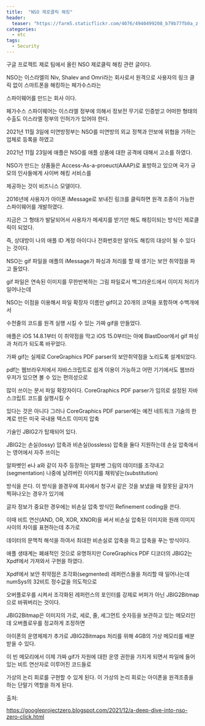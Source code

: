 ```yaml
---
title:  "NSO 제로클릭 해킹"
header:
  teaser: "https://farm5.staticflickr.com/4076/4940499208_b79b77fb0a_z.jpg"
categories: 
  - etc
tags:
  - Security
---
```

  
  구글 프로젝트 제로 팀에서 올린 NSO 제로클릭 해킹 관련 글이다.
  
  NSO는 이스라엘의 Niv, Shalev and Omri라는 회사로서 원격으로 사용자의 링크 클릭 없이 스마트폰을 해킹하는 페가수스라는
  
  스파이웨어를 만드는 회사 이다.
  
  페가수스 스파이웨어는 이스라엘 정부에 의해서 정보전 무기로 인증받고 어떠한 형태의 수출도 이스라엘 정부의 인허가가 있어야 한다.
  
  2021년 11월 3일에 미연방정부는 NSO를 미연방의 외교 정책과 안보에 위협을 가하는 업체로 등록을 하였고
  
  2021년 11월 23일에 애플은 NSO를 애플 상품에 대한 공격에 대해서 고소를 하였다.
  
  NSO가 만드는 상품들은 Access-As-a-proeuct(AAAP)로 표방하고 있으며 국가 규모의 인사들에게 사이버 해킹 서비스를 
  
  제공하는 것이 비즈니스 모델이다.
  
  2016년에 사용자가 아이폰 iMessage로 보내진 링크를 클릭하면 원격 조종이 가능한 스파이웨어를 개발하였다.
  
  지금은 그 형태가 발달되어서 사용자가 메세지를 받기만 해도 해킹이되는 방식인 제로클릭이 되었다.
  
  즉, 상대방이 나의 애플 ID 계정 아이디나 전화번호만 알아도 해킹의 대상이 될 수 있다는 것이다.
  
  NSO는 gif 파일을 애플의 iMessage가 파싱과 처리를 할 때 생기는 보안 취약점을 파고 들었다.
  
  gif 파일은 연속된 이미지를 무한반복하는 그림 파일로서 백그라운드에서 이미지 처리가 일어나는데
  
  NSO는 이점을 이용해서 파일 확장자 이름만 gif이고 20개의 코덱을 포함하며 수백개에서 
  
  수천줄의 코드를 원격 실행 시킬 수 있는 가짜 gif을 만들었다.
  
  애플은 iOS 14.8.1부터 이 취약점을 막고 iOS 15.0부터는 아예 BlastDoor에서 gif 파싱과 처리가 되도록 바꾸었다.
  
  가짜 gif는 실제로 CoreGraphics PDF parser의 보안취약점을 노리도록 설계되었다.
  
  pdf는 웹브라우저에서 자바스크립트로 쉽게 이용이 가능하고 어떤 기기에서도 웹브라우저가 있으면 볼 수 있는 편의성으로
  
  많이 쓰이는 문서 파일 확장자이다. CoreGraphics PDF parser가 임의로 설정된 자바스크립트 코드를 실행시킬 수 
  
  있다는 것은 아니다 그러나 CoreGraphics PDF parser에는 예전 네트워크 기술의 한계로 만든 미국 국내용 텍스트 이미지 압축 
  
  기술인 JBIG2가 탑재되어 있다.

   JBIG2는 손실(lossy) 압축과 비손실(lossless) 압축을 둘다 지원하는데 손실 압축에서는 영어에서 자주 쓰이는
   
  알파벳인 e나 a와 같이 자주 등장하는 알파벳 그림의 데이터를 조각내고(segmentation) 나중에 날려버린 이미지를 채워넣는(substitution) 
  
  방식을 쓴다. 이 방식을 쓸경우에 회사에서 청구서 같은 것을 보냈을 때 잘못된 글자가 찍혀나오는 경우가 있기에
  
  글자 정보가 중요한 경우에는 비손실 압축 방식인 Refinement coding을 쓴다.
  
  이때 비트 연산(AND, OR, XOR, XNOR)을 써서 비손실 압축된 이미지와 원래 이미지 사이의 차이를 표현하는데 추가로
  
  데이터의 문맥적 해석을 하여서 최대한 비손실로 압축을 하고 압축을 푸는 방식이다.
  
   애플 생태계는 폐쇄적인 것으로 유명하지만 CoreGraphics PDF 디코더의 JBIG2는 Xpdf에서 가져와서 구현을 하였다.
   
  Xpdf에서 보안 취약점은 조각화(segmented) 레퍼런스들을 처리할 때 일어나는데 numSys의 32비트 정수값을 의도적으로
  
  오버플로우를 시켜서 조각화된 레퍼런스의 포인터를 강제로 버퍼가 아닌 JBIG2Bitmap으로 바꿔버리는 것이다.
  
  JBIG2Bitmap은 이미지의 가로, 세로, 줄, 세그먼트 숫자등을 보관하고 있는 메모리인데 오버플로우를 정교하게 조정하면
  
  아이폰의 운영체제가 추가로 JBIG2Bitmaps 처리를 위해 4GB의 가상 메모리를 배분받을 수 있다.
  
  이 빈 메모리에서 이제 가짜 gif가 자원에 대한 운영 권한을 가지게 되면서 파일에 들어있는 비트 연산자로 이루어진 코드들로 
  
  가상의 논리 회로를 구현할 수 있게 된다. 이 가상의 논리 회로는 아이폰을 원격조종을 하는 단말기 역할을 하게 된다.
  
  
   
  
출처:

https://googleprojectzero.blogspot.com/2021/12/a-deep-dive-into-nso-zero-click.html
